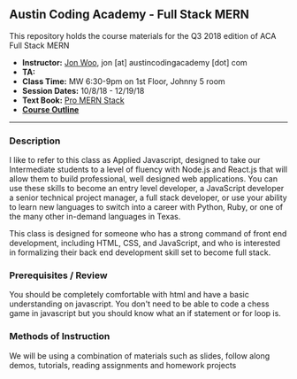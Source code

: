 ## Austin Coding Academy - Full Stack MERN

This repository holds the course materials for the Q3 2018 edition of 
ACA Full Stack MERN


- __Instructor:__ [Jon Woo](http://github.com/jw56578), jon [at] austincodingacademy [dot] com
- __TA:__ 
- __Class Time:__ MW 6:30-9pm on 1st Floor, Johnny 5 room
- __Session Dates:__ 10/8/18 - 12/19/18
- __Text Book:__ [Pro MERN Stack](https://drive.google.com/open?id=1gkHFLZhoDJN0kCm2vgA8nkWX-w4zHQtu)
- [__Course Outline__](CourseOutline.md)

-----



### Description
I like to refer to this class as Applied Javascript, designed to take our Intermediate students to a level of fluency with Node.js and React.js that will allow them to build professional, well designed web applications. You can use these skills to become an entry level developer, a JavaScript developer a senior technical project manager, a full stack developer, or use your ability to learn new languages to switch into a career with Python, Ruby, or one of the many other in-demand languages in Texas.

This class is designed for someone who has a strong command of front end development, including HTML, CSS, and JavaScript, and who is interested in formalizing their back end development skill set to become full stack.


### Prerequisites / Review
You should be completely comfortable with html and have a basic understanding on javascript. You don't need to be able to code a chess game in javascript but you should know what an if statement or for loop is.



### Methods of Instruction

We will be using a combination of materials such as slides, follow along demos, tutorials, 
reading assignments and homework projects


